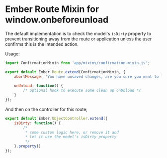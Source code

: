 # Ember Route Mixin for window.onbeforeunload

The default implementation is to check the model's `isDirty` property to
prevent transitioning away from the route or application unless the user
confirms this is the intended action.

Usage:
```js
import ConfirmationMixin from 'app/mixins/confirmation-mixin.js';

export default Ember.Route.extend(ConfirmationMixin, {
    abortMessage: 'You have unsaved changes, are you sure you want to leave?',
    
    onUnload: function() {
        /* optional hook to execute some clean up onUnload */
    }
});
```

And then on the controller for this route;

```js
export default Ember.ObjectController.extend({
    isDirty: function() {
        /* 
         * some custom logic here, or remove it and 
         * let it use the model's isDirty property 
         */
    }.property()
});
```
